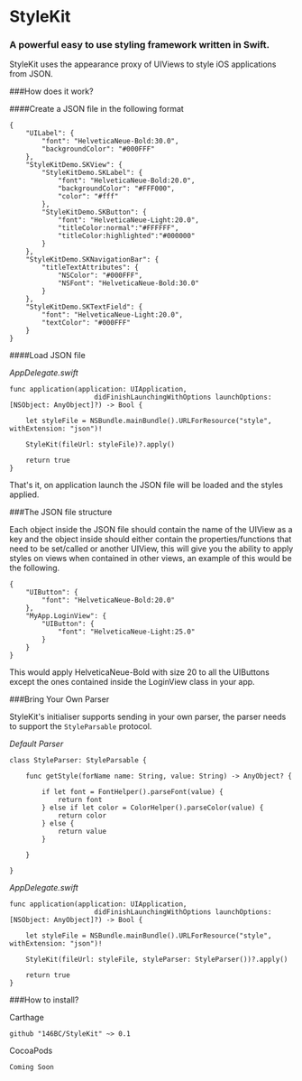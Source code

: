 # StyleKit
### A powerful easy to use styling framework written in Swift.

StyleKit uses the appearance proxy of UIViews to style iOS applications from JSON.

###How does it work?

####Create a JSON file in the following format

```
{
    "UILabel": {
        "font": "HelveticaNeue-Bold:30.0",
        "backgroundColor": "#000FFF"
    },
    "StyleKitDemo.SKView": {
        "StyleKitDemo.SKLabel": {
            "font": "HelveticaNeue-Bold:20.0",
            "backgroundColor": "#FFF000",
            "color": "#fff"
        },
        "StyleKitDemo.SKButton": {
            "font": "HelveticaNeue-Light:20.0",
            "titleColor:normal":"#FFFFFF",
            "titleColor:highlighted":"#000000"
        }
    },
    "StyleKitDemo.SKNavigationBar": {
        "titleTextAttributes": {
            "NSColor": "#000FFF",
            "NSFont": "HelveticaNeue-Bold:30.0"
        }
    },
    "StyleKitDemo.SKTextField": {
        "font": "HelveticaNeue-Light:20.0",
        "textColor": "#000FFF"
    }
}
```
####Load JSON file

*AppDelegate.swift*

```
func application(application: UIApplication,
                     didFinishLaunchingWithOptions launchOptions: [NSObject: AnyObject]?) -> Bool {
        
	let styleFile = NSBundle.mainBundle().URLForResource("style", withExtension: "json")!
        
	StyleKit(fileUrl: styleFile)?.apply()
        
	return true
}
```

That's it, on application launch the JSON file will be loaded and the styles applied.


###The JSON file structure

Each object inside the JSON file should contain the name of the UIView as a key and the object inside should either contain the properties/functions that need to be set/called or another UIView, this will give you the ability to apply styles on views when contained in other views, an example of this would be the following.

```
{
    "UIButton": {
        "font": "HelveticaNeue-Bold:20.0"
    },
    "MyApp.LoginView": {
	    "UIButton": {
	        "font": "HelveticaNeue-Light:25.0"
	    }
    }
}
```

This would apply HelveticaNeue-Bold with size 20 to all the UIButtons except the ones contained inside the LoginView class in your app.

###Bring Your Own Parser

StyleKit's initialiser supports sending in your own parser, the parser needs to support the `StyleParsable` protocol.

*Default Parser*

```
class StyleParser: StyleParsable {
    
    func getStyle(forName name: String, value: String) -> AnyObject? {
        
        if let font = FontHelper().parseFont(value) {
            return font
        } else if let color = ColorHelper().parseColor(value) {
            return color
        } else {
            return value
        }
        
    }
    
}
```

*AppDelegate.swift*

```
func application(application: UIApplication,
                     didFinishLaunchingWithOptions launchOptions: [NSObject: AnyObject]?) -> Bool {
        
	let styleFile = NSBundle.mainBundle().URLForResource("style", withExtension: "json")!
        
	StyleKit(fileUrl: styleFile, styleParser: StyleParser())?.apply()
        
	return true
}
```

###How to install?

Carthage

```
github "146BC/StyleKit" ~> 0.1
```

CocoaPods

```
Coming Soon
```